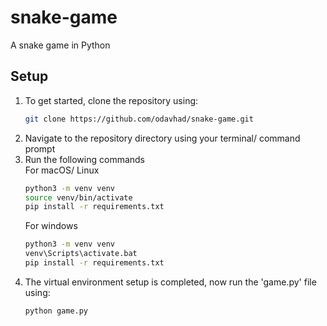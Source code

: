 # snake-game
A snake game in Python

## Setup
1. To get started, clone the repository using:  
   ``` bash
   git clone https://github.com/odavhad/snake-game.git
   ```
2. Navigate to the repository directory using your terminal/ command prompt
3. Run the following commands \
   For macOS/ Linux
   ``` bash
   python3 -m venv venv
   source venv/bin/activate
   pip install -r requirements.txt
   ```
   For windows
   ``` bat
   python3 -m venv venv
   venv\Scripts\activate.bat
   pip install -r requirements.txt
   ```
4. The virtual environment setup is completed, now run the 'game.py' file using:
   ``` bash
   python game.py
   ```

